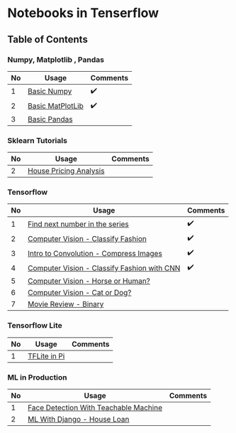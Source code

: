 # Notebooks in Tenserflow

## Table of Contents

### Numpy, Matplotlib , Pandas
No | Usage | Comments
------------ | ------------- |------------
1 | [Basic Numpy](#) | :heavy_check_mark:
2 | [Basic MatPlotLib](#) | :heavy_check_mark:
3 | [Basic Pandas](#) | 

### Sklearn Tutorials

No | Usage | Comments
------------ | ------------- |------------
2 | [House Pricing Analysis](#) | 

### Tensorflow

No | Usage | Comments
------------ | ------------- |------------
1 | [Find next number in the series](#) | :heavy_check_mark:
2 | [Computer Vision - Classify Fashion](#) | :heavy_check_mark:
3 | [Intro to Convolution - Compress Images](#) | :heavy_check_mark:
4 | [Computer Vision - Classify Fashion with CNN](#) | :heavy_check_mark:
5 | [Computer Vision - Horse or Human?](#) | 
6 | [Computer Vision - Cat or Dog?](#) | 
7 | [Movie Review - Binary](#) | 


### Tensorflow Lite

No | Usage | Comments
------------ | ------------- |------------
1 | [TFLite in Pi](#) | 

### ML in Production
No | Usage | Comments
------------ | ------------- |------------
1 | [Face Detection With Teachable Machine](https://matplotlib.org/tutorials/introductory/sample_plots.html#sphx-glr-tutorials-introductory-sample-plots-py) | 
2 | [ML With Django - House Loan](#) | 
